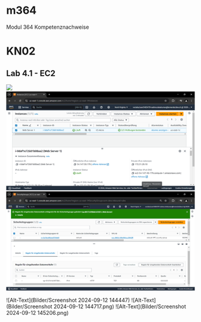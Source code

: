 # m364
Modul 364 Kompetenznachweise

<h1>KN02</h1>
<h2>Lab 4.1 - EC2</h2>
<img src="Bilder/Screenshot 2024-09-12 144447">
<img src="Bilder/Screenshot 2024-09-12 144717.png">
<img src="Bilder/Screenshot 2024-09-12 145206.png">

![Alt-Text](Bilder/Screenshot 2024-09-12 144447)
![Alt-Text](Bilder/Screenshot 2024-09-12 144717.png)
![Alt-Text](Bilder/Screenshot 2024-09-12 145206.png)


